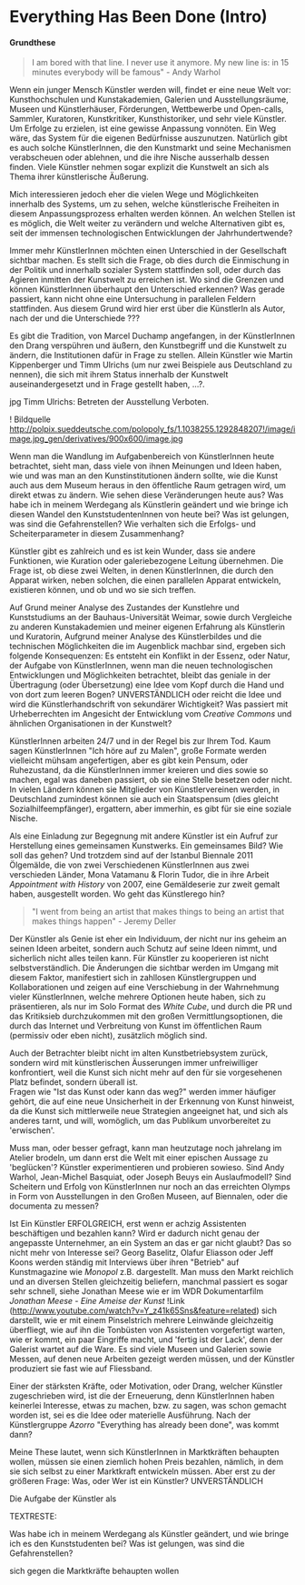 # Everything Has Been Done (Intro)

#### Grundthese 

> I am bored with that line. I never use it anymore. My new line is: in 15 minutes everybody will be famous" - Andy Warhol

Wenn ein junger Mensch Künstler werden will, findet er eine neue Welt vor: Kunsthochschulen und Kunstakademien, Galerien und 
Ausstellungsräume, Museen und Künstlerhäuser, Förderungen, Wettbewerbe und Open-calls, Sammler, Kuratoren, Kunstkritiker, 
Kunsthistoriker, und sehr viele Künstler.  Um Erfolge zu erzielen, ist eine gewisse Anpassung vonnöten. Ein Weg wäre, das System 
für die eigenen Bedürfnisse auszunutzen. Natürlich gibt es auch solche KünstlerInnen, die den Kunstmarkt und seine Mechanismen verabscheuen 
oder ablehnen, und die ihre Nische ausserhalb dessen finden. Viele Künstler nehmen sogar explizit die Kunstwelt an sich als Thema ihrer 
künstlerische Äußerung.

Mich interessieren jedoch eher die vielen Wege und Möglichkeiten innerhalb des Systems, um zu sehen, welche künstlerische Freiheiten 
in diesem Anpassungsprozess erhalten werden können. An welchen Stellen ist es möglich, die Welt weiter zu verändern und 
welche Alternativen gibt es, seit der immensen technologischen Entwicklungen der Jahrhundertwende? 

Immer mehr KünstlerInnen möchten einen Unterschied in der Gesellschaft sichtbar machen. Es stellt sich die Frage, ob dies durch 
die Einmischung in der Politik und innerhalb sozialer System stattfinden soll, oder durch das Agieren inmitten der Kunstwelt zu erreichen ist. 
Wo sind die Grenzen und können KünstlerInnen überhaupt den Unterschied erkennen? Was gerade passiert, kann nicht ohne eine Untersuchung 
in parallelen Feldern stattfinden. Aus diesem Grund wird hier erst über die KünstlerIn als Autor, nach der 
und die Unterschiede ???

Es gibt die Tradition, von Marcel Duchamp angefangen, in der KünstlerInnen den Drang verspühren und äußern, den Kunstbegriff und die 
Kunstwelt zu ändern, die Institutionen dafür in Frage zu stellen. Allein Künstler wie Martin Kippenberger und Timm Ulrichs (um nur 
zwei Beispiele aus Deutschland zu nennen), die sich mit ihrem Status innerhalb der Kunstwelt auseinandergesetzt und in Frage gestellt haben, …?.

   jpg Timm Ulrichs: Betreten der Ausstellung Verboten.

   ! Bildquelle http://polpix.sueddeutsche.com/polopoly_fs/1.1038255.1292848207!/image/image.jpg_gen/derivatives/900x600/image.jpg

Wenn man die Wandlung im Aufgabenbereich von KünstlerInnen heute betrachtet, sieht man, dass viele von ihnen Meinungen und Ideen haben,
wie und was man an den Kunstinstitutionen ändern sollte, wie die Kunst auch aus dem Museum heraus in den öffentliche Raum getragen 
wird, um direkt etwas zu ändern. Wie sehen diese Veränderungen heute aus? Was habe ich in meinem Werdegang als Künstlerin geändert und wie 
bringe ich diesen Wandel den KunststudentenInnen von heute bei? Was ist gelungen, was sind die Gefahrenstellen? Wie verhalten sich die Erfolgs- und 
Scheiterparameter in diesem Zusammenhang?

Künstler gibt es zahlreich und es ist kein Wunder, dass sie andere Funktionen, wie Kuration oder galeriebezogene Leitung übernehmen. 
Die Frage ist, ob diese zwei Welten, in denen KünstlerInnen, die durch den Apparat wirken, neben solchen, die einen parallelen Apparat 
entwickeln, existieren können, und ob und wo sie sich treffen.

Auf Grund meiner Analyse des Zustandes der Kunstlehre und Kunststudiums an der Bauhaus-Universität Weimar, sowie durch Vergleiche zu 
anderen Kunstakademien und meiner eigenen Erfahrung als Künstlerin und Kuratorin, Aufgrund meiner Analyse des Künstlerbildes und die 
technischen Möglichkeiten die im Augenblick machbar sind, ergeben sich folgende Konsequenzen: Es entsteht ein Konflikt in der Essenz, 
oder Natur, der Aufgabe von KünstlerInnen, wenn man die neuen technologischen Entwicklungen und Möglichkeiten betrachtet, bleibt das 
geniale in der Übertragung (oder Übersetzung) eine Idee vom Kopf durch die Hand und von dort zum leeren Bogen? UNVERSTÄNDLICH oder 
reicht die Idee und wird die Künstlerhandschrift von sekundärer Wichtigkeit? Was passiert mit Urheberrechten im Angesicht der 
Entwicklung vom *Creative Commons* und ähnlichen Organisationen in der Kunstwelt? 

KünstlerInnen arbeiten 24/7 und in der Regel bis zur Ihrem Tod. Kaum sagen KünstlerInnen "Ich höre auf zu Malen", große Formate werden 
vielleicht mühsam angefertigen, aber es gibt kein Pensum, oder Ruhezustand, da die KünstlerInnen immer kreieren und dies sowie so machen, 
egal was daneben passiert, ob sie eine Stelle besetzen oder nicht. In vielen Ländern können sie Mitglieder von Künstlervereinen werden, 
in Deutschland zumindest können sie auch ein Staatspensum (dies gleicht Sozialhilfeempfänger), ergattern, aber immerhin, es gibt für sie 
eine soziale Nische.

Als eine Einladung zur Begegnung mit andere Künstler ist ein Aufruf zur Herstellung eines gemeinsamen Kunstwerks. Ein gemeinsames Bild? 
Wie soll das gehen? Und trotzdem sind auf der Istanbul Biennale 2011 Ölgemälde, die von zwei Verschiedenen KünstlerInnen aus zwei 
verschieden Länder, Mona Vatamanu & Florin Tudor, die in ihre Arbeit *Appointment with History* von 2007, eine Gemäldeserie zur zweit 
gemalt haben, ausgestellt worden. Wo geht das Künstlerego hin?


> "I went from being an artist that makes things to being an artist that makes things happen" - Jeremy Deller


Der Künstler als Genie ist eher ein Individuum, der nicht nur ins geheim an seinen Ideen arbeitet, sondern auch Schutz auf seine Ideen 
nimmt, und sicherlich nicht alles teilen kann. Für Künstler zu kooperieren ist nicht selbstverständlich. Die Änderungen die sichtbar werden 
im Umgang mit diesem Faktor, manifestiert sich in zahllosen Künstlergruppen und Kollaborationen und zeigen auf eine Verschiebung in der
Wahrnehmung vieler KünstlerInnen, welche mehrere Optionen heute haben, sich zu präsentieren, als nur im Solo Format des *White Cube*,
und durch die PR und das Kritiksieb durchzukommen mit den großen Vermittlungsoptionen, die durch das Internet und Verbreitung von Kunst im 
öffentlichen Raum (permissiv oder eben nicht), zusätzlich möglich sind. 

Auch der Betrachter bleibt nicht im alten Kunstbetriebsystem zurück, sondern wird mit künstlerischen Äusserungen immer unfreiwilliger 
konfrontiert, weil die Kunst sich nicht mehr auf den für sie vorgesehenen Platz befindet, sondern überall ist.  
Fragen wie "Ist das Kunst oder kann das weg?" werden immer häufiger gehört, die auf eine neue Unsicherheit in der Erkennung von Kunst 
hinweist, da die Kunst sich mittlerweile neue Strategien angeeignet hat, und sich als anderes tarnt, und will, womöglich, um das Publikum 
unvorbereitet zu 'erwischen'.

Muss man, oder besser gefragt, kann man heutzutage noch jahrelang im Atelier brodeln, um dann erst die Welt mit einer epischen Aussage 
zu 'beglücken'? Künstler experimentieren und probieren sowieso. Sind Andy Warhol, Jean-Michel Basquiat, oder Joseph Beuys ein Auslaufmodell? 
Sind Scheitern und Erfolg von KünstlerInnen nur noch an das erreichten Olymps in Form von Ausstellungen in den Großen Museen, auf Biennalen, 
oder die documenta zu messen? 

Ist Ein Künstler ERFOLGREICH, erst wenn er achzig Assistenten beschäftigen und bezahlen kann? Wird er dadurch nicht genau
der angepasste Unternehmer, an ein System an das er gar nicht glaubt? Das so nicht mehr von Interesse sei? Georg Baselitz, Olafur Eliasson 
oder Jeff Koons werden ständig mit Interviews über ihren "Betrieb" auf Kunstmagazine wie *Monopol* z.B. dargestellt. Man muss den Markt 
reichlich und an diversen Stellen gleichzeitig beliefern, manchmal passiert es sogar sehr schnell, siehe Jonathan Meese wie er im WDR 
Dokumentarfilm *Jonathan Meese - Eine Ameise der Kunst* !Link (http://www.youtube.com/watch?v=Y_z41k65Sns&feature=related) sich darstellt, 
wie er mit einem Pinselstrich mehrere Leinwände gleichzeitig überfliegt, wie auf ihn die Tonbüsten von Assistenten vorgefertigt warten, 
wie er kommt, ein paar Eingriffe macht, und 'fertig ist der Lack', denn der Galerist wartet auf die Ware. Es sind viele Museen und Galerien 
sowie Messen, auf denen neue Arbeiten gezeigt werden müssen, und der Künstler produziert sie fast wie auf Fliessband.

Einer der stärksten Kräfte, oder Motivation, oder Drang, welcher Künstler zugeschrieben wird, ist die der Erneuerung, denn KünstlerInnen haben 
keinerlei Interesse, etwas zu machen, bzw. zu sagen, was schon gemacht worden ist, sei es die Idee oder materielle Ausführung.
Nach der Künstlergruppe *Azorro* "Everything has already been done", was kommt dann?

Meine These lautet, wenn sich KünstlerInnen in Marktkräften behaupten wollen, müssen sie einen ziemlich hohen Preis bezahlen, nämlich, 
in dem sie sich selbst zu einer Marktkraft entwickeln müssen. Aber erst zu der größeren Frage: Was, oder Wer ist ein Künstler? UNVERSTÄNDLICH

Die Aufgabe der Künstler als

TEXTRESTE:

Was habe ich in meinem Werdegang als Künstler geändert, und wie bringe ich es den Kunststudenten bei? Was ist gelungen, 
was sind die Gefahrenstellen?

sich gegen die Marktkräfte behaupten wollen
